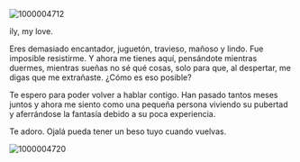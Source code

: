 ![1000004712](https://github.com/sadie1xr/Fins-que-la-lluna-s-apagui-K/assets/165337811/f64954d8-6ced-4088-9dfb-3ee87f5fdf81)

ily, my love. 

Eres demasiado encantador, juguetón, travieso, mañoso y lindo. 
Fue imposible resistirme. 
Y ahora me tienes aquí, pensándote mientras duermes, mientras sueñas no sé qué cosas, solo para que, al despertar, me digas que me extrañaste. 
¿Cómo es eso posible? 

Te espero para poder volver a hablar contigo. Han pasado tantos meses juntos y ahora me siento como una pequeña persona viviendo su pubertad y aferrándose la fantasía debido a su poca experiencia. 

Te adoro. Ojalá pueda tener un beso tuyo cuando vuelvas.

![1000004720](https://github.com/sadie1xr/Fins-que-la-lluna-s-apagui-K/assets/165337811/fa5d7e25-ed13-4865-ad4d-e7d81ee124b5)
